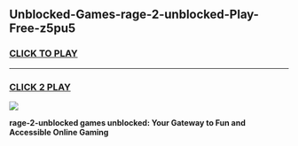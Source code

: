 
## Unblocked-Games-rage-2-unblocked-Play-Free-z5pu5
<h3>
<a href="https://premium76.site?title=rage-2-unblocked&ref=23A">CLICK TO PLAY</a></h3>
<hr>

<h3>
<a href="https://premium76.site?title=rage-2-unblocked&ref=23A">CLICK 2 PLAY</a>
  
</h3>

<a href="https://premium76.site?title=rage-2-unblocked&ref=23A"><img src="https://clearcache.store/games.png"></a>


**rage-2-unblocked games unblocked: Your Gateway to Fun and Accessible Online Gaming**
